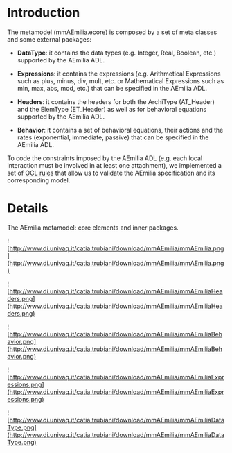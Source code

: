 # Introduction #

The metamodel (mmAEmilia.ecore) is composed by a set of meta classes and some external packages:

- **DataType**: it contains the data types (e.g. Integer, Real, Boolean, etc.) supported by the AEmilia ADL.

- **Expressions**: it contains the expressions (e.g. Arithmetical Expressions such as plus, minus, div, mult, etc. or Mathematical Expressions such as min, max, abs, mod, etc.) that can be specified in the AEmilia ADL.

- **Headers**: it contains the headers for both the ArchiType (AT\_Header) and the ElemType (ET\_Header) as well as for behavioral equations supported by the AEmilia ADL.

- **Behavior**: it contains a set of behavioral equations, their actions and the rates (exponential, immediate, passive) that can be specified in the AEmilia ADL.


To code the constraints imposed by the AEmilia ADL (e.g. each local interaction must be involved in at least one attachment), we implemented a set of [OCL rules](http://www.di.univaq.it/catia.trubiani/download/mmAEmilia/AEmiliaMetamodelConstraints.ocl) that allow us to validate the AEmilia specification and its corresponding model.


# Details #

The AEmilia metamodel: core elements and inner packages.


![http://www.di.univaq.it/catia.trubiani/download/mmAEmilia/mmAEmilia.png](http://www.di.univaq.it/catia.trubiani/download/mmAEmilia/mmAEmilia.png)


![http://www.di.univaq.it/catia.trubiani/download/mmAEmilia/mmAEmiliaHeaders.png](http://www.di.univaq.it/catia.trubiani/download/mmAEmilia/mmAEmiliaHeaders.png)

![http://www.di.univaq.it/catia.trubiani/download/mmAEmilia/mmAEmiliaBehavior.png](http://www.di.univaq.it/catia.trubiani/download/mmAEmilia/mmAEmiliaBehavior.png)

![http://www.di.univaq.it/catia.trubiani/download/mmAEmilia/mmAEmiliaExpressions.png](http://www.di.univaq.it/catia.trubiani/download/mmAEmilia/mmAEmiliaExpressions.png)

![http://www.di.univaq.it/catia.trubiani/download/mmAEmilia/mmAEmiliaDataType.png](http://www.di.univaq.it/catia.trubiani/download/mmAEmilia/mmAEmiliaDataType.png)
